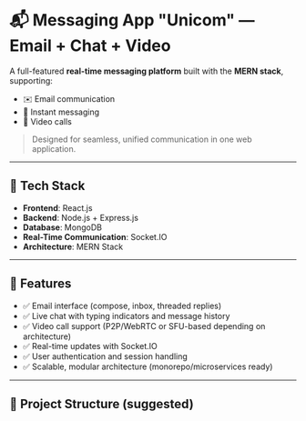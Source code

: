 # 📬 Messaging App "Unicom" — Email + Chat + Video

A full-featured **real-time messaging platform** built with the **MERN stack**, supporting:
- ✉️ Email communication
- 💬 Instant messaging
- 🎥 Video calls

> Designed for seamless, unified communication in one web application.

---

## 🚀 Tech Stack

- **Frontend**: React.js
- **Backend**: Node.js + Express.js
- **Database**: MongoDB
- **Real-Time Communication**: Socket.IO
- **Architecture**: MERN Stack

---

## 🧠 Features

- ✅ Email interface (compose, inbox, threaded replies)
- ✅ Live chat with typing indicators and message history
- ✅ Video call support (P2P/WebRTC or SFU-based depending on architecture)
- ✅ Real-time updates with Socket.IO
- ✅ User authentication and session handling
- ✅ Scalable, modular architecture (monorepo/microservices ready)

---

## 📂 Project Structure (suggested)

